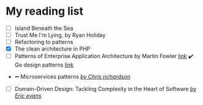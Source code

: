 My reading list
===============

- [ ] Island Beneath the Sea
- [ ] Trust Me I'm Lying, by Ryan Holiday
- [ ] Refactoring to patterns
- [x] The clean architecture in PHP
- [ ] Patterns of Enterprise Application Architecture by Martin Fowler [link](https://www.amazon.com/Patterns-Enterprise-Application-Architecture-Martin/dp/0321127420)
:heavy_check_mark: Go design patterns [link](https://www.packtpub.com/application-development/go-design-patterns)
- :heavy_minus_sign: Microservices patterns [*by Chris richardson*](https://chrisrichardson.net/about.html)
- [ ] Domain-Driven Design: Tackling Complexity in the Heart of Software [*by Eric evans*](https://en.wikipedia.org/wiki/Eric_Evans_(technologist))